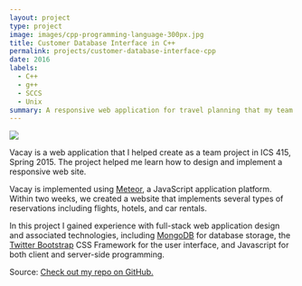 ```yaml
---
layout: project
type: project
image: images/cpp-programming-language-300px.jpg
title: Customer Database Interface in C++
permalink: projects/customer-database-interface-cpp
date: 2016
labels:
  - C++
  - g++
  - SCCS
  - Unix
summary: A responsive web application for travel planning that my team developed in ICS 415.
---
```


<img class="ui medium right floated rounded image" src="../images/vacay-home-page.png">

Vacay is a web application that I helped create as a team project in ICS 415, Spring 2015. The project helped me learn how to design and implement a responsive web site.

Vacay is implemented using [Meteor](http://meteor.com), a JavaScript application platform. Within two weeks, we created a website that implements several types of reservations including flights, hotels, and car rentals.

In this project I gained experience with full-stack web application design and associated technologies, including [MongoDB](http://mongodb.com) for database storage, the [Twitter Bootstrap](http://getbootstrap.com/) CSS Framework for the user interface, and Javascript for both client and server-side programming. 
 
Source: <a href="https://github.com/wyattbartlett/customer-database-interface-c"><i class="large github icon"></i>Check out my repo on GitHub.</a>
